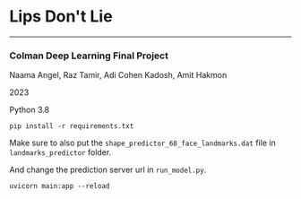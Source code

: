 # Lips Don't Lie

----
### Colman Deep Learning Final Project

Naama Angel, Raz Tamir, Adi Cohen Kadosh, Amit Hakmon

2023

Python 3.8

```shell
pip install -r requirements.txt
```

Make sure to also put the `shape_predictor_68_face_landmarks.dat` file in `landmarks_predictor` folder. 

And change the prediction server url in `run_model.py`.


```shell
uvicorn main:app --reload
```
